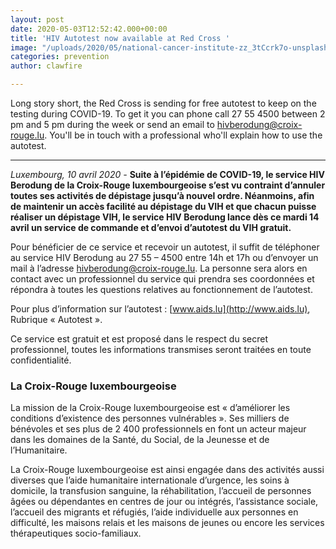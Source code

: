 ```yaml
---
layout: post
date: 2020-05-03T12:52:42.000+00:00
title: 'HIV Autotest now available at Red Cross '
image: "/uploads/2020/05/national-cancer-institute-zz_3tCcrk7o-unsplash.jpg"
categories: prevention
author: clawfire

---
```

Long story short, the Red Cross is sending for free autotest to keep on the testing during COVID-19. To get it you can phone call 27 55 4500 between 2 pm and 5 pm during the week or send an email to hivberodung@croix-rouge.lu. You'll be in touch with a professional who'll explain how to use the autotest.

***

_Luxembourg, 10 avril 2020 -_ **Suite à l’épidémie de COVID-19, le service HIV Berodung de la Croix-Rouge luxembourgeoise s’est vu contraint d’annuler toutes ses activités de dépistage jusqu’à nouvel ordre. Néanmoins, afin de maintenir un accès facilité au dépistage du VIH et que chacun puisse réaliser un dépistage VIH, le service HIV Berodung lance dès ce mardi 14 avril un service de commande et d’envoi d’autotest du VIH gratuit.**

Pour bénéficier de ce service et recevoir un autotest, il suffit de téléphoner au service HIV Berodung au 27 55 – 4500 entre 14h et 17h ou d’envoyer un mail à l’adresse [hivberodung@croix-rouge.lu](mailto:hivberodung@croix-rouge.lu). La personne sera alors en contact avec un professionnel du service qui prendra ses coordonnées et répondra à toutes les questions relatives au fonctionnement de l’autotest.

Pour plus d’information sur l’autotest : [www.aids.lu](http://www.aids.lu), Rubrique « Autotest ».

Ce service est gratuit et est proposé dans le respect du secret professionnel, toutes les informations transmises seront traitées en toute confidentialité.

### La Croix-Rouge luxembourgeoise

La mission de la Croix-Rouge luxembourgeoise est « d’améliorer les conditions d’existence des personnes vulnérables ». Ses milliers de bénévoles et ses plus de 2 400 professionnels en font un acteur majeur dans les domaines de la Santé, du Social, de la Jeunesse et de l’Humanitaire.

La Croix-Rouge luxembourgeoise est ainsi engagée dans des activités aussi diverses que l’aide humanitaire internationale d’urgence, les soins à domicile, la transfusion sanguine, la réhabilitation, l’accueil de personnes âgées ou dépendantes en centres de jour ou intégrés, l’assistance sociale, l’accueil des migrants et réfugiés, l’aide individuelle aux personnes en difficulté, les maisons relais et les maisons de jeunes ou encore les services thérapeutiques socio-familiaux.